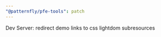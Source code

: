 ```yaml
---
"@patternfly/pfe-tools": patch
---
```

Dev Server: redirect demo links to css lightdom subresources
